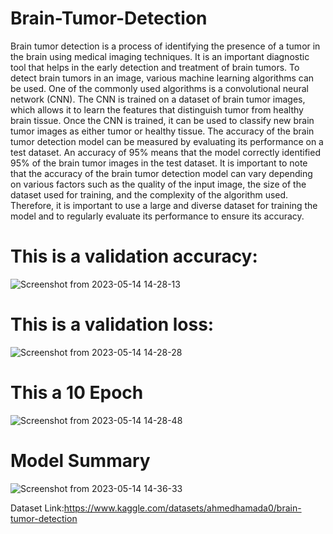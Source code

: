 # Brain-Tumor-Detection

Brain tumor detection is a process of identifying the presence of a tumor in the brain using medical imaging techniques. It is an important diagnostic tool that helps in the early detection and treatment of brain tumors. To detect brain tumors in an image, various machine learning algorithms can be used. One of the commonly used algorithms is a convolutional neural network (CNN). The CNN is trained on a dataset of brain tumor images, which allows it to learn the features that distinguish tumor from healthy brain tissue. Once the CNN is trained, it can be used to classify new brain tumor images as either tumor or healthy tissue. The accuracy of the brain tumor detection model can be measured by evaluating its performance on a test dataset. An accuracy of 95% means that the model correctly identified 95% of the brain tumor images in the test dataset. It is important to note that the accuracy of the brain tumor detection model can vary depending on various factors such as the quality of the input image, the size of the dataset used for training, and the complexity of the algorithm used. Therefore, it is important to use a large and diverse dataset for training the model and to regularly evaluate its performance to ensure its accuracy.

# This is a validation accuracy:

![Screenshot from 2023-05-14 14-28-13](https://github.com/prakashlawagun/Brain-Tumor-Detection/assets/60993988/d4d9a955-e505-495c-91ce-d17d9d8d8282)

# This is a validation loss:

![Screenshot from 2023-05-14 14-28-28](https://github.com/prakashlawagun/EAD/assets/60993988/44f4f9a1-95ac-43f3-a5ba-7ec1ab481e1f)

# This a 10 Epoch

![Screenshot from 2023-05-14 14-28-48](https://github.com/prakashlawagun/EAD/assets/60993988/a90572b3-5b72-486a-87e5-8cf42f4a5160)

# Model Summary

![Screenshot from 2023-05-14 14-36-33](https://github.com/prakashlawagun/EAD/assets/60993988/bfdce271-5982-4c17-b896-9a0ca6afd42b)


Dataset Link:https://www.kaggle.com/datasets/ahmedhamada0/brain-tumor-detection
